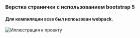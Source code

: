 ### Верстка странички с использованием bootstrap 5   

#### Для компиляции scss был испоьзован webpack.

![Иллюстрация к проекту]([https://github.com/jon/coolproject/raw/master/image/image.png](https://github.com/RuslanSinkevich/onePlus/blob/master/dist/img/%D1%84%D0%BE%D1%82%D0%BE%20%D1%81%D1%82%D1%80%D0%B0%D0%BD%D0%B8%D1%87%D0%BA%D0%B8.png))
